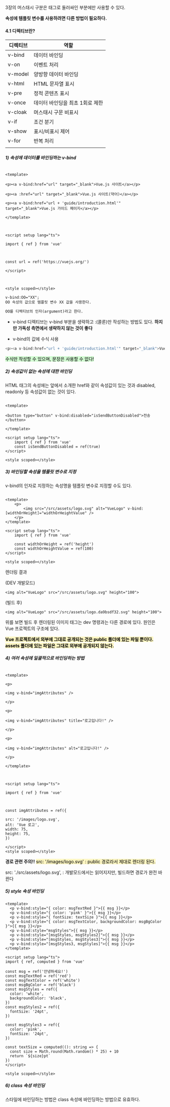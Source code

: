 3장의 머스태시 구분은 태그로 둘러싸인 부분에만 사용할 수 있다.

**속성에 템플릿 변수를 사용하려면 다른 방법이 필요하다.**

#### 4.1 디렉티브란?

| 디렉티브    | 역할                 |
| ------- | ------------------ |
| v-bind  | 데이터 바인딩            |
| v-on    | 이벤트 처리             |
| v-model | 양방향 데이터 바인딩        |
| v-html  | HTML 문자열 표시        |
| v-pre   | 정적 콘텐츠 표시          |
| v-once  | 데이터 바인딩을 최초 1회로 제한 |
| v-cloak | 머스태시 구문 비표시        |
| v-if    | 조건 분기              |
| v-show  | 표시/비표시 제어          |
| v-for   | 반복 처리              |
|         |                    |

##### 1) **속성에 데이터를 바인딩하는 v-bind**

```vue

<template>

<p><a v-bind:href="url" target="_blank">Vue.js 사이트</a></p>

<p><a :href="url" target="_blank">Vue.js 사이트(약어)</a></p>

<p><a v-bind:href="url + 'guide/introduction.html'" target="_blank">Vue.js 가이드 페이지</a></p>

</template>

  

<script setup lang="ts">

import { ref } from 'vue'

  

const url = ref('https://vuejs.org/')

</script>

  

<style scoped></style>

```

```md
v-bind:OO="XX";
OO 속성의 값으로 템플릿 변수 XX 값을 사용한다.

OO를 디렉티브의 인자(argument)라고 한다.
```

- v-bind 디렉티브는 v-bind 부분을 생략하고 :(콜론)만 작성하는 방법도 있다.
	**하지만 가독성 측면에서 생략하지 않는 것이 좋다**

- v-bind의 값에 수식 사용

```ts
<p><a v-bind:href="url + 'guide/introduction.html'" target="_blank">Vue.js 가이드 페이지</a></p>
```

<mark style="background: #BBFABBA6;">수식만 작성할 수 있으며, 문장은 사용할 수 없다!</mark>

##### 2) 속성값이 없는 속성에 대한 바인딩

HTML 태그의 속성에는 앞에서 소개한 href와 같이 속성값이 있는 것과 disabled, readonly 등 속성값이 없는 것이 있다.

```vue

<template>

<button type="button" v-bind:disabled="isSendButtonDisabled">전송</button>

</template>

<script setup lang="ts">
	import { ref } from 'vue'
	const isSendButtonDisabled = ref(true)
</script>

<style scoped></style>

```

##### 3) 바인딩할 속성을 템플릿 변수로 지정
v-bind의 인자로 지정하는 속성명을 템플릿 변수로 지정할 수도 있다.

```vue

<template>
	<p>
		<img src="/src/assets/logo.svg" alt="VueLogo" v-bind:[widthOrHeight]="widthOrHeightValue" />
	</p>
</template>

<script setup lang="ts">
	import { ref } from 'vue'
	
	const widthOrHeight = ref('height')
	const widthOrHeightValue = ref(100)
</script>

<style scoped></style>

```

렌더링 결과

(DEV 개발모드)
```
<img alt="VueLogo" src="/src/assets/logo.svg" height="100">
```

(빌드 후)
```
<img alt="VueLogo" src="/src/assets/logo.da9bsdf32.svg" height="100">
```

위를 보면 빌드 후 렌더링된 이미지 태그는 dev 명령과는 다른 경로에 있다. 원인은 Vue 프로젝트의 구조에 있다. 

<mark style="background: #FFF3A3A6;">**Vue 프로젝트에서 외부에 그대로 공개되는 것은 public 폴더에 있는 파일 뿐이다. assets 폴더에 있는 파일은 그대로 외부에 공개되지 않는다.**</mark>

##### 4) 여러 속성에 일괄적으로 바인딩하는 방법

```vue

<template>

<p>

<img v-bind="imgAttributes" />

</p>

<p>

<img v-bind="imgAttributes" title="로고입니다!" />

</p>

<p>

<img v-bind="imgAttributes" alt="로고입니다!" />

</p>

</template>

  

<script setup lang="ts">

import { ref } from 'vue'

  

const imgAttributes = ref({

src: '/images/logo.svg', 
alt: 'Vue 로고',
width: 75,
height: 75,
})

</script>
<style scoped></style>

```


**경로 관련 주의!!**
<mark style="background: #FFF3A3A6;">src: '/images/logo.svg' : public 경로라서 제대로 렌더링 된다.


src: './src/assets/logo.svg', : 개발모드에서는 읽어지지만, 빌드하면 경로가 완전 바뀐다</mark>

##### 5) style 속성 바인딩

```vue
<template>
  <p v-bind:style="{ color: msgTextRed }">{{ msg }}</p>
  <p v-bind:style="{ color: 'pink' }">{{ msg }}</p>
  <p v-bind:style="{ fontSize: textSize }">{{ msg }}</p>
  <p v-bind:style="{ color: msgTextColor, backgroundColor: msgBgColor }">{{ msg }}</p>
  <p v-bind:style="msgStyles">{{ msg }}</p>
  <p v-bind:style="[msgStyles, msgStyles2]">{{ msg }}</p>
  <p v-bind:style="[msgStyles, msgStyles3]">{{ msg }}</p>
  <p v-bind:style="[msgStyles3, msgStyles]">{{ msg }}</p>
</template>

<script setup lang="ts">
import { ref, computed } from 'vue'

const msg = ref('안녕하세요!')
const msgTextRed = ref('red')
const msgTextColor = ref('white')
const msgBgColor = ref('black')
const msgStyles = ref({
  color: 'white',
  backgroundColor: 'black',
})
const msgStyles2 = ref({
  fontSize: '24pt',
})

const msgStyles3 = ref({
  color: 'pink',
  fontSize: '24pt',
})

const textSize = computed((): string => {
  const size = Math.round(Math.random() * 25) + 10
  return `${size}pt`
})
</script>

<style scoped></style>
```

##### 6) class 속성 바인딩
스타일에 바인딩하는 방법은 class 속성에 바인딩하는 방법으로 유효하다.